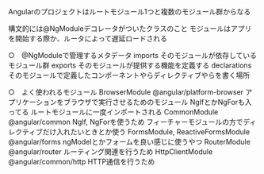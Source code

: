 Angularのプロジェクトはルートモジュール1つと複数のモジュール群からなる

構文的には@NgModuleデコレータがついたクラスのこと
モジュールはアプリを開始する際か、ルータによって遅延ロードされる

○　@NgModuleで管理するメタデータ
    imports
        そのモジュールが依存しているモジュール群
    exports
        そのモジュールが提供する機能を定義する
    declarations
        そのモジュールで定義したコンポーネントやらディレクティブやらを書く場所



○　よく使われるモジュール
    BrowserModule
        @angular/platform-browser
        アプリケーションをブラウザで実行させるためのモジュール
        NgIfとかNgForも入ってる
        ルートモジュールに一度インポートされる
    CommonModule
        @angular/common
        NgIf, NgForを使うため
        フィーチャーモジュールの方でディレクティブだけ入れたいときとか使う
    FormsModule, ReactiveFormsModule
        @angular/forms
        ngModelとかフォームを良い感じに使うやつ
    RouterModule
        @angular/router
        ルーティング関連を行うため
    HttpClientModule
        @angular/common/http
        HTTP通信を行うため
    


